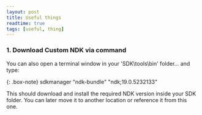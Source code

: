 ```yaml
---
layout: post
title: Useful things
readtime: true
tags: [useful, thing]
---
```


### 1. Download Custom NDK via command

You can also open a terminal window in your 'SDK\tools\bin' folder... and type:

{: .box-note}
sdkmanager "ndk-bundle" "ndk;19.0.5232133"

This should download and install the required NDK version inside your SDK folder. You can later move it to another location or reference it from this one.
